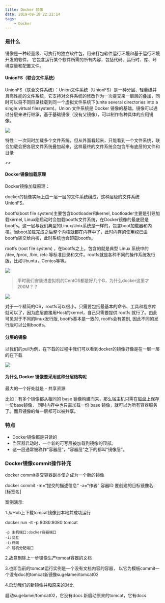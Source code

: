 ```yaml
---
title: Docker 镜像
date: 2019-09-18 22:22:14   
tags: 
    - Docker
---
```


### 是什么 ###

镜像是一种轻量级、可执行的独立软件包，用来打包软件运行环境和基于运行环境开发的软件，
它包含运行某个软件所需的所有内容，包括代码、运行时、库、环境变量和配置文件。


#### UnionFS（联合文件系统） ####

UnionFS（联合文件系统）：Union文件系统（UnionFS）是一种分层、轻量级并且高性能的文件系统，它支持对文件系统的修改作为一次提交来一层层的叠加，同时可以将不同目录挂载到同一个虚拟文件系统下(unite several directories into a single virtual filesystem)。Union 文件系统是 Docker 镜像的基础。镜像可以通过分层来进行继承，基于基础镜像（没有父镜像），可以制作各种具体的应用镜像。
 
![](/image/Docker/unionfs.png)

特性：一次同时加载多个文件系统，但从外面看起来，只能看到一个文件系统，联合加载会把各层文件系统叠加起来，这样最终的文件系统会包含所有底层的文件和目录
<!--more-->>>

####  Docker镜像加载原理 ####

 
 Docker镜像加载原理：

   docker的镜像实际上由一层一层的文件系统组成，这种层级的文件系统UnionFS。

   bootfs(boot file system)主要包含bootloader和kernel, bootloader主要是引导加载kernel, Linux刚启动时会加载bootfs文件系统，在Docker镜像的最底层是bootfs。这一层与我们典型的Linux/Unix系统是一样的，包含boot加载器和内核。当boot加载完成之后整个内核就都在内存中了，此时内存的使用权已由bootfs转交给内核，此时系统也会卸载bootfs。
 
   rootfs (root file system) ，在bootfs之上。包含的就是典型 Linux 系统中的 /dev, /proc, /bin, /etc 等标准目录和文件。rootfs就是各种不同的操作系统发行版，比如Ubuntu，Centos等等。 

![](/image/Docker/fs.png)
 
 

> 平时我们安装进虚拟机的CentOS都是好几个G，为什么docker这里才200M？？

![](/image/Docker/docker_size.png)

对于一个精简的OS，rootfs可以很小，只需要包括最基本的命令、工具和程序库就可以了，因为底层直接用Host的kernel，自己只需要提供 rootfs 就行了。由此可见对于不同的linux发行版, bootfs基本是一致的, rootfs会有差别, 因此不同的发行版可以公用bootfs。
 

#### 分层的镜像  ####

 
以我们的pull为例，在下载的过程中我们可以看到docker的镜像好像是在一层一层的在下载

![](/image/Docker/docker_pull.png)


#### 为什么 Docker 镜像要采用这种分层结构呢 ####

 
 
最大的一个好处就是 - 共享资源
 
比如：有多个镜像都从相同的 base 镜像构建而来，那么宿主机只需在磁盘上保存一份base镜像，
同时内存中也只需加载一份 base 镜像，就可以为所有容器服务了。而且镜像的每一层都可以被共享。


### 特点 ###

- Docker镜像都是只读的
- 当容器启动时，一个新的可写层被加载到镜像的顶部。
- 这一层通常被称作“容器层”，“容器层”之下的都叫“镜像层”。


### Docker镜像commit操作补充 ###

docker commit提交容器副本使之成为一个新的镜像

docker commit -m=“提交的描述信息” -a=“作者” 容器ID 要创建的目标镜像名:[标签名]

案例演示:

1.从Hub上下载tomcat镜像到本地并成功运行

  docker run -it -p 8080:8080 tomcat


	-p 主机端口:docker容器端口
	-i:交互 
	-t:终端
	-P 随机分配端口


2.故意删除上一步镜像生产tomcat容器的文档



3.也即当前的tomcat运行实例是一个没有文档内容的容器，
以它为模板commit一个没有doc的tomcat新镜像sugelamei/tomcat02

4.启动我们的新镜像并和原来的对比

  启动sugelamei/tomcat02，它没有docs
  新启动原来的tomcat，它有docs





   
  



 
 
